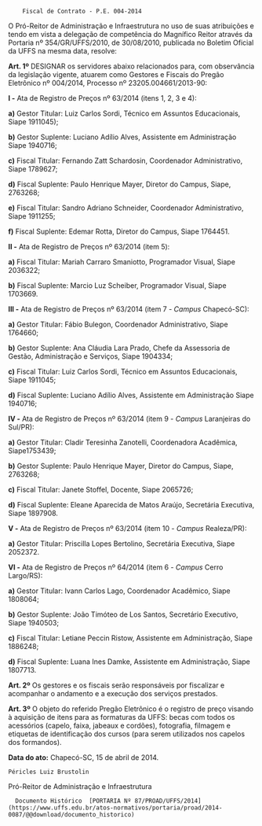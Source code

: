         Fiscal de Contrato - P.E. 004-2014  

O Pró-Reitor de Administração e Infraestrutura no uso de suas atribuições e tendo em vista a delegação de competência do Magnífico Reitor através da Portaria nº 354/GR/UFFS/2010, de 30/08/2010, publicada no Boletim Oficial da UFFS na mesma data, resolve:

 **Art. 1º** DESIGNAR os servidores abaixo relacionados para, com observância da legislação vigente, atuarem como Gestores e Fiscais do Pregão Eletrônico nº 004/2014, Processo nº 23205.004661/2013-90:

 **I -** Ata de Registro de Preços nº 63/2014 (itens 1, 2, 3 e 4):

 **a)** Gestor Titular: Luiz Carlos Sordi, Técnico em Assuntos Educacionais, Siape 1911045);

 **b)** Gestor Suplente: Luciano Adílio Alves, Assistente em Administração Siape 1940716;

 **c)** Fiscal Titular: Fernando Zatt Schardosin, Coordenador Administrativo, Siape 1789627;

 **d)** Fiscal Suplente: Paulo Henrique Mayer, Diretor do Campus, Siape, 2763268;

 **e)** Fiscal Titular: Sandro Adriano Schneider, Coordenador Administrativo, Siape 1911255;

 **f)** Fiscal Suplente: Edemar Rotta, Diretor do Campus, Siape 1764451.

 **II -** Ata de Registro de Preços nº 63/2014 (item 5):

 **a)** Fiscal Titular: Mariah Carraro Smaniotto, Programador Visual, Siape 2036322;

 **b)** Fiscal Suplente: Marcio Luz Scheiber, Programador Visual, Siape 1703669.

 **III -** Ata de Registro de Preços nº 63/2014 (item 7 - *Campus* Chapecó-SC):

 **a)** Gestor Titular: Fábio Bulegon, Coordenador Administrativo, Siape 1764660;

 **b)** Gestor Suplente: Ana Cláudia Lara Prado, Chefe da Assessoria de Gestão, Administração e Serviços, Siape 1904334;

 **c)** Fiscal Titular: Luiz Carlos Sordi, Técnico em Assuntos Educacionais, Siape 1911045;

 **d)** Fiscal Suplente: Luciano Adílio Alves, Assistente em Administração Siape 1940716;

 **IV -** Ata de Registro de Preços nº 63/2014 (item 9 - *Campus* Laranjeiras do Sul/PR):

 **a)** Gestor Titular: Cladir Teresinha Zanotelli, Coordenadora Acadêmica, Siape1753439;

 **b)** Gestor Suplente: Paulo Henrique Mayer, Diretor do Campus, Siape, 2763268;

 **c)** Fiscal Titular: Janete Stoffel, Docente, Siape 2065726;

 **d)** Fiscal Suplente: Eleane Aparecida de Matos Araújo, Secretária Executiva, Siape 1897908.

 **V -** Ata de Registro de Preços nº 63/2014 (item 10 - *Campus* Realeza/PR):

 **a)** Gestor Titular: Priscilla Lopes Bertolino, Secretária Executiva, Siape 2052372.

 **VI -** Ata de Registro de Preços nº 64/2014 (item 6 - *Campus* Cerro Largo/RS):

 **a)** Gestor Titular: Ivann Carlos Lago, Coordenador Acadêmico, Siape 1808064;

 **b)** Gestor Suplente: João Timóteo de Los Santos, Secretário Executivo, Siape 1940503;

 **c)** Fiscal Titular: Letiane Peccin Ristow, Assistente em Administração, Siape 1886248;

 **d)** Fiscal Suplente: Luana Ines Damke, Assistente em Administração, Siape 1807713.

 **Art. 2º** Os gestores e os fiscais serão responsáveis por fiscalizar e acompanhar o andamento e a execução dos serviços prestados.

 **Art. 3º** O objeto do referido Pregão Eletrônico é o registro de preço visando à aquisição de itens para as formaturas da UFFS: becas com todos os acessórios (capelo, faixa, jabeaux e cordões), fotografia, filmagem e etiquetas de identificação dos cursos (para serem utilizados nos capelos dos formandos).

  

   **Data do ato:** Chapecó-SC, 15 de abril de 2014.   
 

    Péricles Luiz Brustolin   
 Pró-Reitor de Administração e Infraestrutura 

      Documento Histórico  [PORTARIA Nº 87/PROAD/UFFS/2014](https://www.uffs.edu.br/atos-normativos/portaria/proad/2014-0087/@@download/documento_historico)     
      